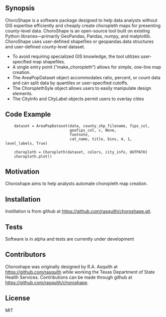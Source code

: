 ## Synopsis

ChoroShape is a software package designed to help data analysts without GIS expertise efficiently and cheaply create choropleth maps for presenting county-level data. ChoroShape is an open-source tool built on existing Python libraries—primarily GeoPandas, Pandas, numpy, and matplotlib. ChoroShape uses user-defined shapefiles or geopandas.data structures and user-defined county-level dataset. 
* To avoid requiring specialized GIS knowledge, the tool utilizes user-specified map shapefiles.
* A single entry point (“make_choropleth”) allows for simple, one-line map creation.
* The AreaPopDataset object accommodates ratio, percent, or count data and can split data by quantiles or user-specified cutoffs.
* The ChoroplethSyle object allows users to easily manipulate design elements.
* The CityInfo and CityLabel objects permit users to overlay cities 


## Code Example

```
    dataset = AreaPopDataset(data, county_shp_filename, fips_col,
                             geofips_col, c, None,
                             footnote,
                             cat_name, title, bins, 4, 1, level_labels, True)

    choropleth = Choropleth(dataset, colors, city_info, OUTPATH)
    choropleth.plot()
```

## Motivation

Choroshape aims to help analysts automate choropleth map creation.

## Installation

Instillation is from github at https://github.com/rasquith/choroshape.git.


## Tests

Software is in alpha and tests are currently under development

## Contributors

Choroshape was originally designed by R.A. Asquith at https://github.com/rasquith while working the Texas Department of State Health Services. Contributions can be made through github at https://github.com/rasquith/choroshape.

## License

MIT
